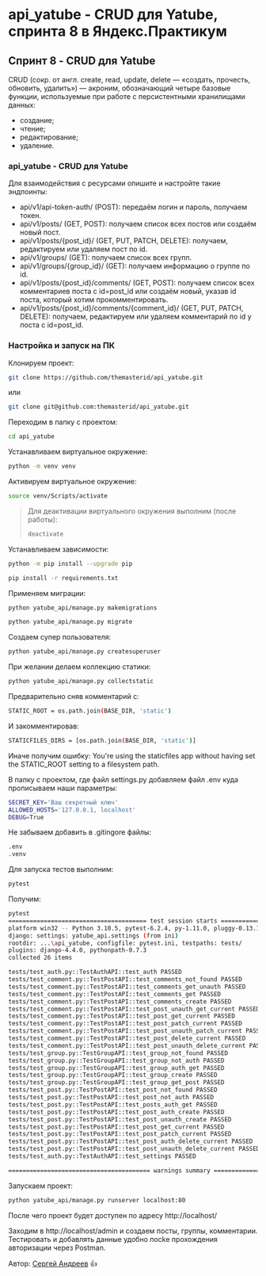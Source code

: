 # api_yatube - CRUD для Yatube, спринта 8 в Яндекс.Практикум

## Спринт 8 - CRUD для Yatube

CRUD (сокр. от англ. create, read, update, delete — «создать, прочесть, обновить, удалить») — акроним, обозначающий четыре базовые функции, используемые при работе с персистентными хранилищами данных:
* создание;
* чтение;
* редактирование;
* удаление.

### api_yatube - CRUD для Yatube

Для взаимодействия с ресурсами опишите и настройте такие эндпоинты:
- api/v1/api-token-auth/ (POST): передаём логин и пароль, получаем токен.
- api/v1/posts/ (GET, POST): получаем список всех постов или создаём новый пост.
- api/v1/posts/{post_id}/ (GET, PUT, PATCH, DELETE): получаем, редактируем или удаляем пост по id.
- api/v1/groups/ (GET): получаем список всех групп.
- api/v1/groups/{group_id}/ (GET): получаем информацию о группе по id.
- api/v1/posts/{post_id}/comments/ (GET, POST): получаем список всех комментариев поста с id=post_id или создаём новый, указав id поста, который хотим прокомментировать.
- api/v1/posts/{post_id}/comments/{comment_id}/ (GET, PUT, PATCH, DELETE): получаем, редактируем или удаляем комментарий по id у поста с id=post_id.

### Настройка и запуск на ПК

Клонируем проект:

```bash
git clone https://github.com/themasterid/api_yatube.git
```

или

```bash
git clone git@github.com:themasterid/api_yatube.git
```

Переходим в папку с проектом:

```bash
cd api_yatube
```

Устанавливаем виртуальное окружение:

```bash
python -m venv venv
```

Активируем виртуальное окружение:

```bash
source venv/Scripts/activate
```

> Для деактивации виртуального окружения выполним (после работы):
> ```bash
> deactivate
> ```

Устанавливаем зависимости:

```bash
python -m pip install --upgrade pip
```
```bash
pip install -r requirements.txt
```

Применяем миграции:

```bash
python yatube_api/manage.py makemigrations
```
```bash
python yatube_api/manage.py migrate
```

Создаем супер пользователя:

```bash
python yatube_api/manage.py createsuperuser
```

При желании делаем коллекцию статики:

```bash
python yatube_api/manage.py collectstatic
```

Предварительно сняв комментарий с:
```bash
STATIC_ROOT = os.path.join(BASE_DIR, 'static')
```

И закомментировав: 
```bash
STATICFILES_DIRS = [os.path.join(BASE_DIR, 'static')]
```

Иначе получим ошибку: You're using the staticfiles app without having set the STATIC_ROOT setting to a filesystem path.

В папку с проектом, где файл settings.py добавляем файл .env куда прописываем наши параметры:

```bash
SECRET_KEY='Ваш секретный ключ'
ALLOWED_HOSTS='127.0.0.1, localhost'
DEBUG=True
```

Не забываем добавить в .gitingore файлы:

```bash
.env
.venv
```

Для запуска тестов выполним:

```bash
pytest
```

Получим:

```bash
pytest
======================================= test session starts =======================================
platform win32 -- Python 3.10.5, pytest-6.2.4, py-1.11.0, pluggy-0.13.1 -- ...\api_yatube\venv\Scripts\python.exe
django: settings: yatube_api.settings (from ini)
rootdir: ...\api_yatube, configfile: pytest.ini, testpaths: tests/
plugins: django-4.4.0, pythonpath-0.7.3
collected 26 items

tests/test_auth.py::TestAuthAPI::test_auth PASSED                                            [  3%]
tests/test_comment.py::TestPostAPI::test_comments_not_found PASSED                           [  7%]
tests/test_comment.py::TestPostAPI::test_comments_get_unauth PASSED                          [ 11%]
tests/test_comment.py::TestPostAPI::test_comments_get PASSED                                 [ 15%]
tests/test_comment.py::TestPostAPI::test_comments_create PASSED                              [ 19%]
tests/test_comment.py::TestPostAPI::test_post_unauth_get_current PASSED                      [ 23%]
tests/test_comment.py::TestPostAPI::test_post_get_current PASSED                             [ 26%]
tests/test_comment.py::TestPostAPI::test_post_patch_current PASSED                           [ 30%]
tests/test_comment.py::TestPostAPI::test_post_unauth_patch_current PASSED                    [ 34%]
tests/test_comment.py::TestPostAPI::test_post_delete_current PASSED                          [ 38%]
tests/test_comment.py::TestPostAPI::test_post_unauth_delete_current PASSED                   [ 42%]
tests/test_group.py::TestGroupAPI::test_group_not_found PASSED                               [ 46%]
tests/test_group.py::TestGroupAPI::test_group_not_auth PASSED                                [ 50%]
tests/test_group.py::TestGroupAPI::test_group_auth_get PASSED                                [ 53%]
tests/test_group.py::TestGroupAPI::test_group_create PASSED                                  [ 57%]
tests/test_group.py::TestGroupAPI::test_group_get_post PASSED                                [ 61%]
tests/test_post.py::TestPostAPI::test_post_not_found PASSED                                  [ 65%]
tests/test_post.py::TestPostAPI::test_post_not_auth PASSED                                   [ 69%]
tests/test_post.py::TestPostAPI::test_posts_auth_get PASSED                                  [ 73%]
tests/test_post.py::TestPostAPI::test_post_auth_create PASSED                                [ 76%]
tests/test_post.py::TestPostAPI::test_post_unauth_create PASSED                              [ 80%]
tests/test_post.py::TestPostAPI::test_post_get_current PASSED                                [ 84%]
tests/test_post.py::TestPostAPI::test_post_patch_current PASSED                              [ 88%]
tests/test_post.py::TestPostAPI::test_post_auth_delete_current PASSED                        [ 92%]
tests/test_post.py::TestPostAPI::test_post_unauth_delete_current PASSED                      [ 96%]
tests/test_auth.py::TestAuthAPI::test_settings PASSED                                        [100%] 

======================================== warnings summary =========================================
```

Запускаем проект:

```bash
python yatube_api/manage.py runserver localhost:80
```

После чего проект будет доступен по адресу http://localhost/

Заходим в http://localhost/admin и создаем посты, группы, комментарии.
Тестировать и добавлять данные удобно посkе прохождения авторизации через Postman.

Автор: [Сергей Андреев](https://github.com/McCloudin21) :+1:
